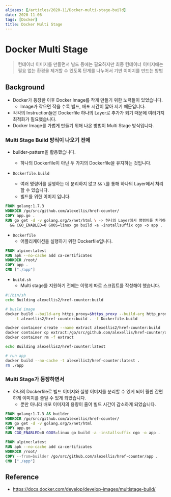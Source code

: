 ```yaml
---
aliases: [/articles/2020-11/Docker-multi-stage-build]
date: 2020-11-06
tags: [Docker]
title: Docker Multi Stage
---
```

# Docker Multi Stage
> 컨테이너 이미지를 만들면서 빌드 등에는 필요하지만 최종 컨테이너 이미지에는 필요 없는 환경을 제거할 수 있도록 단계를 나누어서 기반 이미지를 만드는 방법

## Background
- Docker가 등장한 이후 Docker Image를 작게 만들기 위한 노력들이 있었습니다.
    - Image가 작으면 작을 수록 빌드, 배포 시간이 짧아 지기 때문입니다.
- 각각의 Instruction들은 Dockerfile 하나의 Layer로 추가가 되기 때문에 여러가지 최적화가 필요했습니다.
- Docker Image를 가볍게 만들기 위해 나온 방법이 Multi Stage 방식입니다.

### Multi Stage Build 방식이 나오기 전에
- builder-pattern을 활용했습니다.
    - 하나의 Dockerfile이 아닌 두 가지의 Dockerfile을 유지하는 것입니다.

- `Dockerfile.build`
    - 여러 명령어를 실행하는 데 분리하지 않고 `&&` `\`를 통해 하나의 Layer에서 처리할 수 있습니다.
    - 빌드를 위한 이미지 입니다.

```Dockerfile
FROM golang:1.7.3
WORKDIR /go/src/github.com/alexellis/href-counter/
COPY app.go .
RUN go get -d -v golang.org/x/net/html \ -> 하나의 Layer에서 명령어를 처리하기 위한 최적화
  && CGO_ENABLED=0 GOOS=linux go build -a -installsuffix cgo -o app .
```

- `Dockerfile`
    - 어플리케이션을 실행하기 위한 Dockerfile입니다.

```Dockerfile
FROM alpine:latest
RUN apk --no-cache add ca-certificates
WORKDIR /root/
COPY app .
CMD ["./app"]
```

- `build.sh`
    - Multi stage를 지원하기 전에는 이렇게 따로 스크립트를 작성해야 했습니다.

```bash
#!/bin/sh
echo Building alexellis2/href-counter:build

# build image
docker build --build-arg https_proxy=$https_proxy --build-arg http_proxy=$http_proxy \
    -t alexellis2/href-counter:build . -f Dockerfile.build

docker container create --name extract alexellis2/href-counter:build
docker container cp extract:/go/src/github.com/alexellis/href-counter/app ./app
docker container rm -f extract

echo Building alexellis2/href-counter:latest

# run app
docker build --no-cache -t alexellis2/href-counter:latest .
rm ./app
```


### Multi Stage가 등장하면서
- 하나의 Dockerfile로 빌드 이미지와 실행 이미지를 분리할 수 있게 되어 훨씬 간편하게 이미지를 줄일 수 있게 되었습니다.
    - 뿐만 아니라 배포 이미지의 용량이 줄어 빌드 시간이 감소하게 되었습니다.

```Dockerfile
FROM golang:1.7.3 AS builder
WORKDIR /go/src/github.com/alexellis/href-counter/
RUN go get -d -v golang.org/x/net/html
COPY app.go    .
RUN CGO_ENABLED=0 GOOS=linux go build -a -installsuffix cgo -o app .

FROM alpine:latest
RUN apk --no-cache add ca-certificates
WORKDIR /root/
COPY --from=builder /go/src/github.com/alexellis/href-counter/app .
CMD ["./app"]
```


## Reference
- <https://docs.docker.com/develop/develop-images/multistage-build/>
